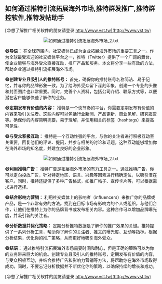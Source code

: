 ## **如何通过推特引流拓展海外市场,推特群发推广,推特群控软件,推特发帖助手**

[😍想了解推广相关软件的朋友请登录 http://www.vst.tw](http://www.vst.tw)

 <center><img src="https://vst.tw/MP4/tuiguang/png/6.png" alt="如何通过推特引流拓展海外市场_2.txt"></center>

**😄导语：**
在全球范围内，社交媒体已成为企业拓展海外市场的重要工具之一。作为全球最受欢迎的社交媒体平台之一，推特（Twitter）提供了一个广阔的舞台，使企业能够与海外受众直接互动，推广产品和服务。本文将分享一些有效的方法，帮助企业通过推特引流拓展海外市场。

**😄创建专业且吸引人的推特账号：**
首先，确保你的推特账号名称简洁、易于记忆，并与你的品牌形象一致。为了给海外受众留下深刻印象，创建一个专业的头像和封面图片也非常重要。同时，完善个人资料，包括公司介绍、联系方式等，以便潜在客户能够快速了解你的业务。

**😄定期发布有价值的内容：**
推特是一个快节奏的平台，你需要定期发布有价值的内容来吸引关注者。这些内容可以包括行业新闻、产品更新、商业见解、研究报告等。确保你的内容简明扼要，易于理解，并使用相关的标签（hashtags）来提高可见性。

**😄与受众积极互动：**
推特是一个互动性强的平台，与你的关注者进行积极互动至关重要。回复他们的评论、提问，并参与相关的讨论和话题。这种互动能够增加你在海外市场的知名度，并建立良好的企业形象。

 <center><img src="https://vst.tw/MP4/tuiguang/png/8.png" alt="如何通过推特引流拓展海外市场_2.txt"></center>

**😄利用推特广告：**
推特广告是拓展海外市场的有力工具之一。通过推特广告，你可以定向投放广告，针对特定地区、语言、兴趣等因素进行精确定位，以吸引潜在客户。同时，推特还提供了多种广告格式，如推广帖子、宣传卡片等，可以根据需求进行选择。

**😄结合影响力营销：**
利用社交媒体上的影响者（influencers）来推广你的品牌或产品，是一个非常有效的方法。找到在目标市场有影响力的个人或组织，与他们合作，让他们在推特上为你的品牌背书或发布相关内容。这种合作可以增加品牌曝光度，并吸引新的关注者。

**😄分析数据并优化策略：**
定期分析推特数据是了解你的推广效果的关键。推特提供了一系列分析工具，帮助你了解你的关注者、推文的曝光度、互动等指标。根据分析结果，优化你的推广策略，从而更好地吸引海外受众。

**😄结语：**
通过推特引流拓展海外市场需要时间和耐心，但是正确的策略可以为你的业务带来巨大的机会。创建专业且吸引人的推特账号，定期发布有价值的内容，与受众积极互动，并结合推特广告和影响力营销等方法，将帮助你在海外市场取得成功。同时，不要忘记分析数据并不断优化你的策略，以确保持续的增长和成功。

[😍想了解推广相关软件的朋友请登录 http://www.vst.tw](http://www.vst.tw)



